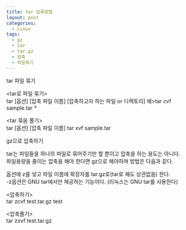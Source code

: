 ```yaml
---
title: tar 압축방법
layout: post
categories:
  - Linux
tags:
  - gz
  - tar
  - tar.gz
  - 압축
  - 파일묶기
---
```

tar 파일 묶기

<tar로 파일 묶기>  
tar \[옵션\] \[압축 파일 이름\] [압축하고자 하는 파일 or 디렉토리] 예>tar cvf sample.tar *

<tar 묶음 풀기>  
tar \[옵션\] \[압축 파일 이름\] tar xvf sample.tar

gz으로 압축하기

tar는 파일들을 하나의 파일로 묶어주기만 할 뿐이고 압축을 하는 용도는 아니다.  
파일용량을 줄이는 압축을 해야 한다면 gz으로 해야하며 방법은 다음과 같다.

옵션에 z를 넣고 파일 이름에 확장자를 tar.gz로(tar로 해도 상관없음) 한다.  
-z옵션은 GNU tar에서만 제공하는 기능이다. (리눅스는 GNU tar를 사용한다)

<압축하기>  
tar zcvf test.tar.gz test

<압축풀기>  
tar zxvf test.tar.gz